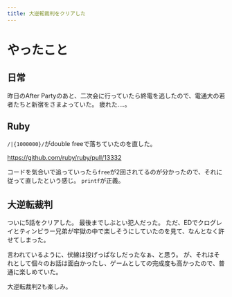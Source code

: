 ```yaml
---
title: 大逆転裁判をクリアした
---
```


# やったこと

## 日常

昨日のAfter Partyのあと、二次会に行っていたら終電を逃したので、電通大の若者たちと新宿をさまよっていた。
疲れた‥‥。

## Ruby

`/|{1000000}/`がdouble freeで落ちていたのを直した。

<https://github.com/ruby/ruby/pull/13332>

コードを気合いで追っていったら`free`が2回されてるのが分かったので、それに従って直したという感じ。
`printf`が正義。

## 大逆転裁判

ついに5話をクリアした。
最後までしぶとい犯人だった。
ただ、EDでクログレイとティンピラー兄弟が牢獄の中で楽しそうにしていたのを見て、なんとなく許せてしまった。

言われているように、伏線は投げっぱなしだったなぁ、と思う。
が、それはそれとして個々のお話は面白かったし、ゲームとしての完成度も高かったので、普通に楽しめていた。

大逆転裁判2も楽しみ。

